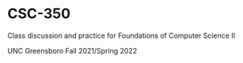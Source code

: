 # CSC-350
Class discussion and practice for Foundations of Computer Science II

UNC Greensboro
Fall 2021/Spring 2022
